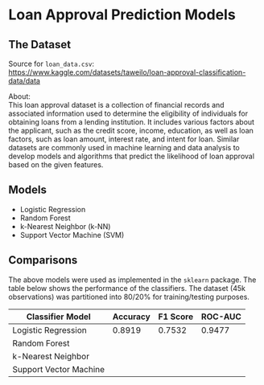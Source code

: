 # Loan Approval Prediction Models

## The Dataset

Source for `loan_data.csv`:  
https://www.kaggle.com/datasets/taweilo/loan-approval-classification-data/data

About:  
This loan approval dataset is a collection of financial records and associated information used to determine the eligibility of individuals for obtaining loans from a lending institution.
It includes various factors about the applicant, such as the credit score, income, education, as well as loan factors, such as loan amount, interest rate, and intent for loan.
Similar datasets are commonly used in machine learning and data analysis to develop models and algorithms that predict the likelihood of loan approval based on the given features.

## Models
- Logistic Regression
- Random Forest
- k-Nearest Neighbor (k-NN)
- Support Vector Machine (SVM)

## Comparisons
The above models were used as implemented in the `sklearn` package.
The table below shows the performance of the classifiers.
The dataset (45k observations) was partitioned into 80/20% for training/testing purposes.

| Classifier Model       | Accuracy | F1 Score | ROC-AUC |
| ---------------------- | -------- | -------- | ------- |
| Logistic Regression    | 0.8919   | 0.7532   | 0.9477  |
| Random Forest          |  |  |  |
| k-Nearest Neighbor     |  |  |  |
| Support Vector Machine |  |  |  |

